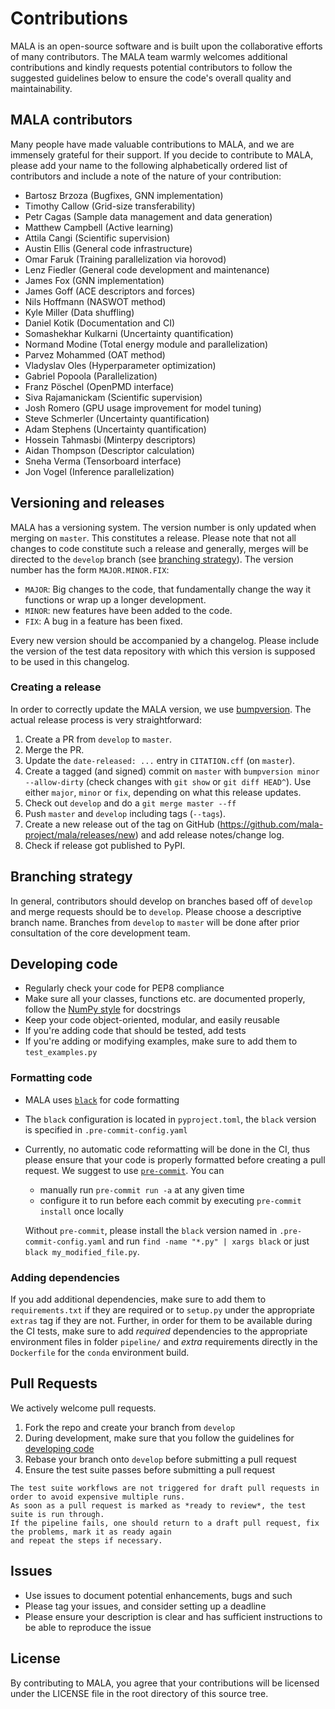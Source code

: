 # Contributions

MALA is an open-source software and is built upon the collaborative efforts of
many contributors. The MALA team warmly welcomes additional contributions and
kindly requests potential contributors to follow the suggested guidelines below
to ensure the code's overall quality and maintainability.

## MALA contributors

Many people have made valuable contributions to MALA, and we are immensely
grateful for their support.
If you decide to contribute to MALA, please add your name to the following
alphabetically ordered list of contributors and include a note of the
nature of your contribution:


- Bartosz Brzoza (Bugfixes, GNN implementation)
- Timothy Callow (Grid-size transferability)
- Petr Cagas (Sample data management and data generation)
- Matthew Campbell (Active learning)
- Attila Cangi (Scientific supervision)
- Austin Ellis (General code infrastructure)
- Omar Faruk (Training parallelization via horovod)
- Lenz Fiedler (General code development and maintenance)
- James Fox (GNN implementation)
- James Goff (ACE descriptors and forces)
- Nils Hoffmann (NASWOT method)
- Kyle Miller (Data shuffling)
- Daniel Kotik (Documentation and CI)
- Somashekhar Kulkarni (Uncertainty quantification)
- Normand Modine (Total energy module and parallelization)
- Parvez Mohammed (OAT method)
- Vladyslav Oles (Hyperparameter optimization)
- Gabriel Popoola (Parallelization)
- Franz Pöschel (OpenPMD interface)
- Siva Rajamanickam (Scientific supervision)
- Josh Romero (GPU usage improvement for model tuning)
- Steve Schmerler (Uncertainty quantification)
- Adam Stephens (Uncertainty quantification)
- Hossein Tahmasbi (Minterpy descriptors)
- Aidan Thompson (Descriptor calculation)
- Sneha Verma (Tensorboard interface)
- Jon Vogel (Inference parallelization)

## Versioning and releases

MALA has a versioning system. The version number is only updated when merging
on `master`. This constitutes a release. Please note that not all changes
to code constitute such a release and generally, merges will be directed
to the `develop` branch
(see [branching strategy](#branching-strategy)). The version number has
the form `MAJOR.MINOR.FIX`:

* `MAJOR`: Big changes to the code, that fundamentally change the way it
  functions or wrap up a longer development.
* `MINOR`: new features have been added to the code.
* `FIX`: A bug in a feature has been fixed.

Every new version should be accompanied by a changelog. Please include the
version of the test data repository with which this version is supposed to be
used in this changelog.

### Creating a release

In order to correctly update the MALA version, we use
[bumpversion](https://github.com/peritus/bumpversion). The actual release
process is very straightforward:

1. Create a PR from `develop` to `master`.
2. Merge the PR.
3. Update the `date-released: ...` entry in `CITATION.cff` (on `master`).
4. Create a tagged (and signed) commit on `master` with `bumpversion minor --allow-dirty` (check changes with `git show` or `git diff HEAD^`). Use either `major`, `minor` or `fix`, depending on what this release updates.
5. Check out `develop` and do a `git merge master --ff`
6. Push `master` and `develop` including tags (`--tags`).
7. Create a new release out of the tag on GitHub (https://github.com/mala-project/mala/releases/new) and add release notes/change log.
8. Check if release got published to PyPI.

## Branching strategy

In general, contributors should develop on branches based off of `develop` and
merge requests should be to `develop`. Please choose a descriptive branch name.
Branches from `develop` to `master` will be done after prior consultation of
the core development team.

## Developing code

* Regularly check your code for PEP8 compliance
* Make sure all your classes, functions etc. are documented properly,
  follow the
  [NumPy style](https://numpydoc.readthedocs.io/en/latest/format.html#docstring-standard)
  for docstrings
* Keep your code object-oriented, modular, and easily reusable
* If you're adding code that should be tested, add tests
* If you're adding or modifying examples, make sure to add them to `test_examples.py`

### Formatting code

* MALA uses [`black`](https://github.com/psf/black) for code formatting
* The `black` configuration is located in `pyproject.toml`, the `black` version
  is specified in `.pre-commit-config.yaml`
* Currently, no automatic code reformatting will be done in the CI, thus
  please ensure that your code is properly formatted before creating a pull
  request. We suggest to use [`pre-commit`](https://pre-commit.com/). You can

  * manually run `pre-commit run -a` at any given time
  * configure it to run before each commit by executing `pre-commit install`
    once locally

  Without `pre-commit`, please install the `black` version named in
  `.pre-commit-config.yaml` and run `find -name "*.py" | xargs black` or just
  `black my_modified_file.py`.

### Adding dependencies

If you add additional dependencies, make sure to add them to `requirements.txt`
if they are required or to `setup.py` under the appropriate `extras` tag if
they are not.
Further, in order for them to be available during the CI tests, make sure to
add _required_ dependencies to the appropriate environment files in folder `pipeline/` and _extra_ requirements directly in the `Dockerfile` for the `conda` environment build.

## Pull Requests
We actively welcome pull requests.
1. Fork the repo and create your branch from `develop`
2. During development, make sure that you follow the guidelines for [developing code](#developing-code)
3. Rebase your branch onto `develop` before submitting a pull request
4. Ensure the test suite passes before submitting a pull request

```{note}
The test suite workflows are not triggered for draft pull requests in order to avoid expensive multiple runs.
As soon as a pull request is marked as *ready to review*, the test suite is run through.
If the pipeline fails, one should return to a draft pull request, fix the problems, mark it as ready again
and repeat the steps if necessary.
```

## Issues

* Use issues to document potential enhancements, bugs and such
* Please tag your issues, and consider setting up a deadline
* Please ensure your description is clear and has sufficient instructions to be able to reproduce the issue

## License
By contributing to MALA, you agree that your contributions will be licensed under the LICENSE file in the root directory of this source tree.

